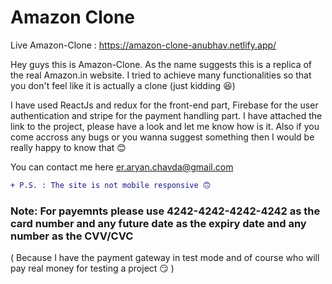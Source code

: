 # Amazon Clone

Live Amazon-Clone : https://amazon-clone-anubhav.netlify.app/

Hey guys this is Amazon-Clone. As the name suggests this is a replica of the real Amazon.in website.
I tried to achieve many functionalities so that you don't feel like it is actually a clone (just kidding 😆)

I have used ReactJs and redux for the front-end part, Firebase for the user authentication and stripe for the payment handling part.
I have attached the link to the project, please have a look and let me know how is it. Also if you come accross any bugs or you wanna suggest something then I would be really happy to know that 😊

You can contact me here er.aryan.chavda@gmail.com

```diff
+ P.S. : The site is not mobile responsive 🙃
```

### Note: For payemnts please use 4242-4242-4242-4242 as the card number and any future date as the expiry date and any number as the CVV/CVC
  ( Because I have the payment gateway in test mode and of course who will pay real money for testing a project 😏 )
